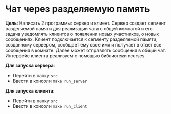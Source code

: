 # Чат через разделяемую память

**Цель**: Написать 2 программы: сервер и клиент. Сервер создает сегмент разделяемой памяти для реализации чата с общей комнатой и
его задача уведомлять клиентов о появлении новых участников, о новых
сообщениях. Клиент подключается к сегменту разделяемой памяти,
созданному сервером, сообщает ему свое имя и получает в ответ все
сообщения в комнате. Далее может отправлять сообщения в общий чат. Интерфейс клиента реализуем с помощью библиотеки ncurses.

**Для запуска сервера**:
- Перейти в папку `src`
- Ввести в консоли `make run_server`

**Для запуска клиента**:
- Перейти в папку `src`
- Ввести в консоли `make run_client`
